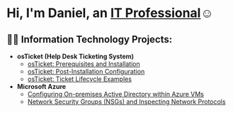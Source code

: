 <h1>Hi, I'm Daniel, an <a href="https://linkedin.com/in/daniel-kamar-407a3527b">IT Professional</a>☺</h1>

<h2>👨‍💻 Information Technology Projects:</h2>

- <b>osTicket (Help Desk Ticketing System)</b>
  - [osTicket: Prerequisites and Installation](https://github.com/Danielkamar/osticket-prereqs)
  - [osTicket: Post-Installation Configuration](https://github.com/Danielkamar/post-install-config)
  - [osTicket: Ticket Lifecycle Examples](https://github.com/Danielkamar/ticket-lifecycle)
- <b>Microsoft Azure</b>
  - [Configuring On-premises Active Directory within Azure VMs](https://github.com/Danielkamar/configure-ad)
  - [Network Security Groups (NSGs) and Inspecting Network Protocols](https://github.com/Danielkamar/azure-network-protocols)
